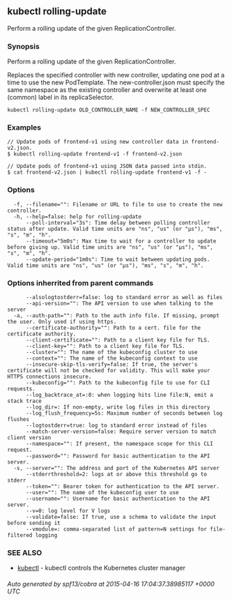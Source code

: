 ## kubectl rolling-update

Perform a rolling update of the given ReplicationController.

### Synopsis


Perform a rolling update of the given ReplicationController.

Replaces the specified controller with new controller, updating one pod at a time to use the
new PodTemplate. The new-controller.json must specify the same namespace as the
existing controller and overwrite at least one (common) label in its replicaSelector.

```
kubectl rolling-update OLD_CONTROLLER_NAME -f NEW_CONTROLLER_SPEC
```

### Examples

```
// Update pods of frontend-v1 using new controller data in frontend-v2.json.
$ kubectl rolling-update frontend-v1 -f frontend-v2.json

// Update pods of frontend-v1 using JSON data passed into stdin.
$ cat frontend-v2.json | kubectl rolling-update frontend-v1 -f -
```

### Options

```
  -f, --filename="": Filename or URL to file to use to create the new controller.
  -h, --help=false: help for rolling-update
      --poll-interval="3s": Time delay between polling controller status after update. Valid time units are "ns", "us" (or "µs"), "ms", "s", "m", "h".
      --timeout="5m0s": Max time to wait for a controller to update before giving up. Valid time units are "ns", "us" (or "µs"), "ms", "s", "m", "h".
      --update-period="1m0s": Time to wait between updating pods. Valid time units are "ns", "us" (or "µs"), "ms", "s", "m", "h".
```

### Options inherrited from parent commands

```
      --alsologtostderr=false: log to standard error as well as files
      --api-version="": The API version to use when talking to the server
  -a, --auth-path="": Path to the auth info file. If missing, prompt the user. Only used if using https.
      --certificate-authority="": Path to a cert. file for the certificate authority.
      --client-certificate="": Path to a client key file for TLS.
      --client-key="": Path to a client key file for TLS.
      --cluster="": The name of the kubeconfig cluster to use
      --context="": The name of the kubeconfig context to use
      --insecure-skip-tls-verify=false: If true, the server's certificate will not be checked for validity. This will make your HTTPS connections insecure.
      --kubeconfig="": Path to the kubeconfig file to use for CLI requests.
      --log_backtrace_at=:0: when logging hits line file:N, emit a stack trace
      --log_dir=: If non-empty, write log files in this directory
      --log_flush_frequency=5s: Maximum number of seconds between log flushes
      --logtostderr=true: log to standard error instead of files
      --match-server-version=false: Require server version to match client version
      --namespace="": If present, the namespace scope for this CLI request.
      --password="": Password for basic authentication to the API server.
  -s, --server="": The address and port of the Kubernetes API server
      --stderrthreshold=2: logs at or above this threshold go to stderr
      --token="": Bearer token for authentication to the API server.
      --user="": The name of the kubeconfig user to use
      --username="": Username for basic authentication to the API server.
      --v=0: log level for V logs
      --validate=false: If true, use a schema to validate the input before sending it
      --vmodule=: comma-separated list of pattern=N settings for file-filtered logging
```

### SEE ALSO
* [kubectl](kubectl.md)	 - kubectl controls the Kubernetes cluster manager

###### Auto generated by spf13/cobra at 2015-04-16 17:04:37.38985117 +0000 UTC
